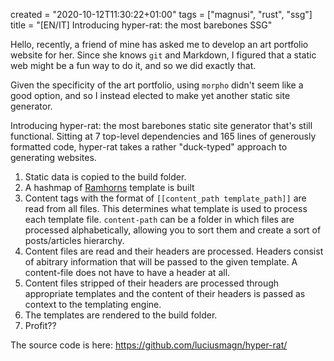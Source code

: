 created = "2020-10-12T11:30:22+01:00"
tags = ["magnusi", "rust", "ssg"]
title = "[EN/IT] Introducing hyper-rat: the most barebones SSG"

Hello, recently, a friend of mine has asked me to develop an art portfolio
website for her. Since she knows `git` and Markdown, I figured that a static web
might be a fun way to do it, and so we did exactly that.

Given the specificity of the art portfolio, using `morpho` didn't seem like a good
option, and so I instead elected to make yet another static site generator.

Introducing hyper-rat: the most barebones static site generator that's still
functional. Sitting at 7 top-level dependencies and 165 lines of generously
formatted code, hyper-rat takes a rather "duck-typed" approach to generating
websites.

1. Static data is copied to the build folder.
0. A hashmap of [Ramhorns](https://github.com/maciejhirsz/ramhorns) template is built
0. Content tags with the format of `[[content_path template_path]]` are read from all
files. This determines what template is used to process each template file. `content-path`
can be a folder in which files are processed alphabetically, allowing you to sort them
and create a sort of posts/articles hierarchy.
0. Content files are read and their headers are processed. Headers consist of abitrary
information that will be passed to the given template. A content-file does not have to
have a header at all.
0. Content files stripped of their headers are processed through appropriate templates
and the content of their headers is passed as context to the templating engine.
0. The templates are rendered to the build folder.
0. Profit??

The source code is here: <https://github.com/luciusmagn/hyper-rat/>
